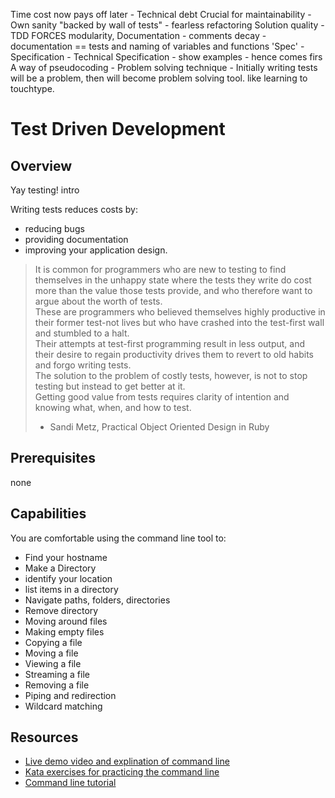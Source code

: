 Time cost now pays off later - Technical debt
Crucial for maintainability - 
Own sanity "backed by wall of tests" - fearless refactoring
Solution quality - TDD FORCES modularity,
Documentation - comments decay - documentation == tests and naming of variables and functions
'Spec' - Specification - Technical Specification - show examples
    - hence comes firs
A way of pseudocoding -
Problem solving technique - Initially writing tests will be a problem, then will become problem solving tool. like learning to touchtype.

# Test Driven Development

## Overview 
Yay testing! intro

Writing tests reduces costs by:
 - reducing bugs  
-  providing documentation
- improving your application design.

> It is common for programmers who are new to testing to find themselves in the unhappy state where the tests they write do cost more than the value those tests provide, and who therefore want to argue about the worth of tests.<br>
> These are programmers who believed themselves highly productive in their former test-not lives but who have crashed into the test-first wall and stumbled to a halt.<br>
> Their attempts at test-first programming result in less output, and their desire to regain productivity drives them to revert to old habits and forgo writing tests.<br>
> The solution to the problem of costly tests, however, is not to stop testing but instead to get better at it.<br>
> Getting good value from tests requires clarity of intention and knowing what, when, and how to test.<br>
> - Sandi Metz, Practical Object Oriented Design in Ruby



## Prerequisites 
none

## Capabilities
You are comfortable using the command line tool to:

- Find your hostname
- Make a Directory 
- identify your location
- list items in a directory 
- Navigate paths, folders, directories
- Remove directory
- Moving around files
- Making empty files
- Copying a file 
- Moving a file 
- Viewing a file 
- Streaming a file 
- Removing a file 
- Piping and redirection
- Wildcard matching

## Resources 
- [Live demo video and explination of command line](/resources/command-line-terminal-VIDEO)
- [Kata exercises for practicing the command line](/resources/command-line-KATA)
- [Command line tutorial](/resources/command-line-terminal-TUTORIAL)
